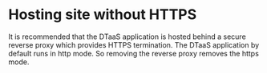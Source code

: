 # Hosting site without HTTPS

It is recommended that the DTaaS application is hosted
behind a secure reverse proxy which provides HTTPS
termination.
The DTaaS application by default runs in http mode.
So removing the reverse proxy removes the https mode.
